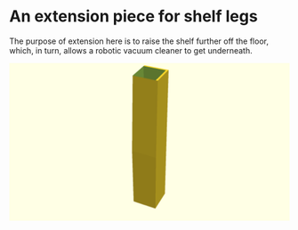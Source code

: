 # An extension piece for shelf legs

The purpose of extension here is to raise the shelf further off the floor,
which, in turn, allows a robotic vacuum cleaner to get underneath.

![Generated display preview](render/display.png "Generated display preview")

